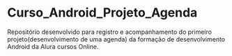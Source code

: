 # Curso_Android_Projeto_Agenda
 Repositório desenvolvido para registro e acompanhamento do primeiro projeto(desenvolvimento de uma agenda) da formação de desenvolvimento Android da Alura cursos Online. 
